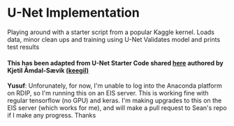 # U-Net Implementation

Playing around with a starter script from a popular Kaggle kernel. 
Loads data, minor clean ups and training using U-Net
Validates model and prints test results

#### This has been adapted from U-Net Starter Code shared <a href="https://www.kaggle.com/keegil/keras-u-net-starter-lb-0-277">here</a> authored by Kjetil Åmdal-Sævik <a href="https://www.kaggle.com/keegil">(keegil)<a>

<b>Yusuf</b>: Unforunately, for now, I'm unable to log into the Anaconda platform on RDIP, so I'm running this on an EIS server. This is working fine with regular tensorflow (no GPU) and keras. I'm making upgrades to this on the EIS server (which works for me), and will make a pull request to Sean's repo if I make any progress. Thanks
